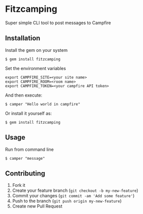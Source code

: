 # Fitzcamping

Super simple CLI tool to post messages to Campfire

## Installation

Install the gem on your system

    $ gem install fitzcamping

Set the environment variables

    export CAMPFIRE_SITE=<your site name>
    export CAMPFIRE_ROOM=<room name>
    export CAMPFIRE_TOKEN=<your campfire API token>
    
And then execute:

    $ camper "Hello world in campfire"

Or install it yourself as:

    $ gem install fitzcamping

## Usage

Run from command line
    
    $ camper "message"

## Contributing

1. Fork it
2. Create your feature branch (`git checkout -b my-new-feature`)
3. Commit your changes (`git commit -am 'Add some feature'`)
4. Push to the branch (`git push origin my-new-feature`)
5. Create new Pull Request
